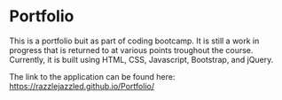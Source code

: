 # Portfolio
This is a portfolio buit as part of coding bootcamp. It is still a work in progress that is returned to at various points troughout the course. Currently, it is built using HTML, CSS, Javascript, Bootstrap, and jQuery. 

The link to the application can be found here: https://razzlejazzled.github.io/Portfolio/
